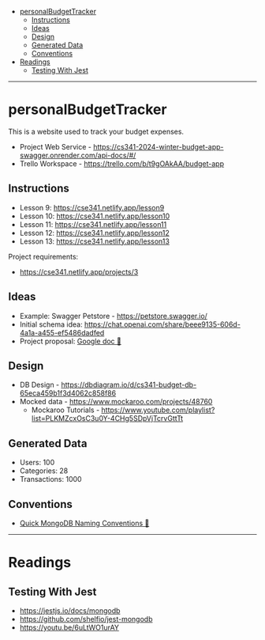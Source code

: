 - [personalBudgetTracker](#personalbudgettracker)
  - [Instructions](#instructions)
  - [Ideas](#ideas)
  - [Design](#design)
  - [Generated Data](#generated-data)
  - [Conventions](#conventions)
- [Readings](#readings)
  - [Testing With Jest](#testing-with-jest)

---

# personalBudgetTracker

This is a website used to track your budget expenses.

- Project Web Service - https://cs341-2024-winter-budget-app-swagger.onrender.com/api-docs/#/
- Trello Workspace - https://trello.com/b/t9gOAkAA/budget-app

## Instructions

- Lesson 9: https://cse341.netlify.app/lesson9
- Lesson 10: https://cse341.netlify.app/lesson10
- Lesson 11: https://cse341.netlify.app/lesson11
- Lesson 12: https://cse341.netlify.app/lesson12
- Lesson 13: https://cse341.netlify.app/lesson13

Project requirements:

- https://cse341.netlify.app/projects/3

## Ideas

- Example: Swagger Petstore - https://petstore.swagger.io/
- Initial schema idea: https://chat.openai.com/share/beee9135-606d-4a1a-a455-ef5486dadfed
- Project proposal: [Google doc 🔗](https://docs.google.com/document/d/10L1suldt3137BcB0NRUbT7D55_Eiw0ZEeDGI1KQPwMk/edit?usp=sharing)

## Design

- DB Design - https://dbdiagram.io/d/cs341-budget-db-65eca459b1f3d4062c858f86
- Mocked data - https://www.mockaroo.com/projects/48760
  - Mockaroo Tutorials - https://www.youtube.com/playlist?list=PLKMZcxOsC3u0Y-4CHg5SDpVjTcrvGttTt

## Generated Data

- Users: 100
- Categories: 28
- Transactions: 1000

## Conventions

- [Quick MongoDB Naming Conventions 🔗](https://tennant.io/quick-mongodb-naming-conventions/)

---

# Readings

## Testing With Jest

- https://jestjs.io/docs/mongodb
- https://github.com/shelfio/jest-mongodb
- https://youtu.be/6uLtWO1urAY
